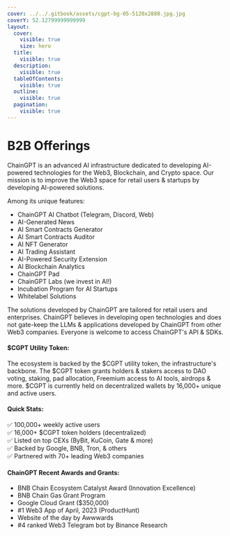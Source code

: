 ```yaml
---
cover: ../../.gitbook/assets/cgpt-bg-05-5120x2880.jpg.jpg
coverY: 52.12799999999999
layout:
  cover:
    visible: true
    size: hero
  title:
    visible: true
  description:
    visible: true
  tableOfContents:
    visible: true
  outline:
    visible: true
  pagination:
    visible: true
---
```


# B2B Offerings

ChainGPT is an advanced AI infrastructure dedicated to developing AI-powered technologies for the Web3, Blockchain, and Crypto space. Our mission is to improve the Web3 space for retail users & startups by developing AI-powered solutions.

Among its unique features:

* ChainGPT AI Chatbot (Telegram, Discord, Web)
* AI-Generated News
* AI Smart Contracts Generator
* AI Smart Contracts Auditor
* AI NFT Generator
* AI Trading Assistant
* AI-Powered Security Extension
* AI Blockchain Analytics
* ChainGPT Pad
* ChainGPT Labs (we invest in AI!)
* Incubation Program for AI Startups
* Whitelabel Solutions

The solutions developed by ChainGPT are tailored for retail users and enterprises. ChainGPT believes in developing open technologies and does not gate-keep the LLMs & applications developed by ChainGPT from other Web3 companies. Everyone is welcome to access ChainGPT's API & SDKs.

#### $CGPT Utility Token:

The ecosystem is backed by the $CGPT utility token, the infrastructure's backbone. The $CGPT token grants holders & stakers access to DAO voting, staking, pad allocation, Freemium access to AI tools, airdrops & more. $CGPT is currently held on decentralized wallets by 16,000+ unique and active users.

#### Quick Stats:

✅ 100,000+ weekly active users\
✅ 16,000+ $CGPT token holders (decentralized)\
✅ Listed on top CEXs (ByBit, KuCoin, Gate & more)\
✅ Backed by Google, BNB, Tron, & others\
✅ Partnered with 70+ leading Web3 companies

#### ChainGPT Recent Awards and Grants:

* BNB Chain Ecosystem Catalyst Award (Innovation Excellence)
* BNB Chain Gas Grant Program
* Google Cloud Grant ($350,000)
* \#1 Web3 App of April, 2023 (ProductHunt)
* Website of the day by Awwwards
* \#4 ranked Web3 Telegram bot by Binance Research

